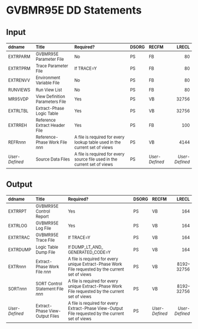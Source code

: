 # GVBMR95E DD Statements 	

## Input

<style>
table { font-size: 80% }
</style>

  
| ddname | Title | Required? | DSORG | RECFM | LRECL |
|:-|:-|:-|:-|:-|-:|
| EXTRPARM | GVBMR95E Parameter File | No | PS | FB | 80 |
| EXTRTPRM | Trace Parameter File | If TRACE=Y | PS | FB | 80 |
| EXTRENVV | Environment Variable File | No | PS | FB | 80 |
| RUNVIEWS | Run View List | No | PS | FB | 80 |
| MR95VDP  | View Definition Parameters File | Yes | PS | VB | 32756 |
| EXTRLTBL | Extract-Phase Logic Table | Yes | PS | VB | 32756 |
| EXTRREH  | Reference Extract Header File | Yes | PS | FB | 100 |
| REFR*nnn* | Reference-Phase Work File *nnn* | A file is required for every lookup table used in the current set of views | PS | VB | 4144 |
| *User-Defined* | Source Data Files | A file is required for every source file used in the current set of views | PS | *User-Defined* | *User-Defined* |

## Output
  
| ddname | Title | Required? | DSORG | RECFM | LRECL |
|:-|:-|:-|:-|:-|-:|
| EXTRRPT | GVBMR95E Control Report | Yes | PS | VB | 164 |
| EXTRLOG  | GVBMR95E Log File | Yes | PS | VB | 164 |
| EXTRTRAC | GVBMR95E Trace File | If TRACE=Y | PS | VB | 164 |
| EXTRDUMP | Logic Table Dump File | If DUMP_LT_AND_ GENERATED_CODE=Y | PS | VB | 164 |
| EXTR*nnn* | Extract-Phase Work File *nnn* | A file is required for every unique Extract-Phase Work File requested by the current set of views | PS | VB | 8192–32756 |
| SORT*nnn* | SORT Control Statement File *nnn* | A file is required for every unique Extract-Phase Work File requested by the current set of views | PS | VB | 8192–32756 |
| *User-Defined* | Extract-Phase View-Output Files | A file is required for every Extract-Phase View-Output File requested by the current set of views | PS | *User-Defined* | *User-Defined* |

